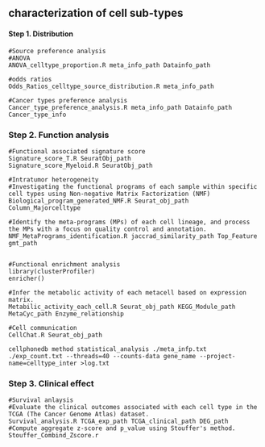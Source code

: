 ## characterization of cell sub-types

#### Step 1. Distribution
    #Source preference analysis
    #ANOVA
    ANOVA_celltype_proportion.R meta_info_path Datainfo_path
    
    #odds ratios
    Odds_Ratios_celltype_source_distribution.R meta_info_path
    
    #Cancer types preference analysis
    Cancer_type_preference_analysis.R meta_info_path Datainfo_path Cancer_type_info

### Step 2. Function analysis
    #Functional associated signature score
    Signature_score_T.R SeuratObj_path
    Signature_score_Myeloid.R SeuratObj_path
    
    #Intratumor heterogeneity
    #Investigating the functional programs of each sample within specific cell types using Non-negative Matrix Factorization (NMF)
    Biological_program_generated_NMF.R Seurat_obj_path Column_Majorcelltype
    
    #Identify the meta-programs (MPs) of each cell lineage, and process the MPs with a focus on quality control and annotation.
    NMF_MetaPrograms_identification.R jaccrad_similarity_path Top_Feature gmt_path
  
    
    #Functional enrichment analysis
    library(clusterProfiler)
    enricher()
    
    #Infer the metabolic activity of each metacell based on expression matrix.
    Metabilic_activity_each_cell.R Seurat_obj_path KEGG_Module_path MetaCyc_path Enzyme_relationship
    
    #Cell communication
    CellChat.R Seurat_obj_path
    
    cellphonedb method statistical_analysis ./meta_infp.txt ./exp_count.txt --threads=40 --counts-data gene_name --project-name=celltype_inter >log.txt 
      


### Step 3. Clinical effect
    #Survival anlaysis
    #Evaluate the clinical outcomes associated with each cell type in the TCGA (The Cancer Genome Atlas) dataset.
    Survival_analysis.R TCGA_exp_path TCGA_clinical_path DEG_path
    #Compute aggregate z-score and p_value using Stouffer's method.
    Stouffer_Combind_Zscore.r
